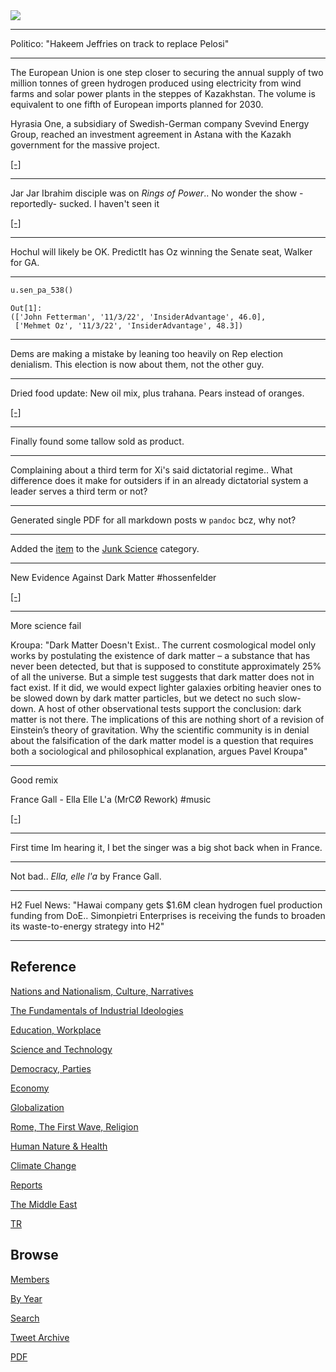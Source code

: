 <img src="https://drive.google.com/uc?export=view&id=1B2wf9R7AMH1d7Vw6e2mucLbIQ5NSjir7"/>

---

Politico: "Hakeem Jeffries on track to replace Pelosi"

---

The European Union is one step closer to securing the annual supply of
two million tonnes of green hydrogen produced using electricity from
wind farms and solar power plants in the steppes of Kazakhstan. The
volume is equivalent to one fifth of European imports planned for
2030.

Hyrasia One, a subsidiary of Swedish-German company Svevind Energy
Group, reached an investment agreement in Astana with the Kazakh
government for the massive project.

[[-]](https://balkangreenenergynews.com/eu-eyes-green-hydrogen-that-hyrasia-one-plans-to-produce-in-kazakh-steppes/)

---

Jar Jar Ibrahim disciple was on *Rings of Power*.. No wonder the show
-reportedly- sucked. I haven't seen it

[[-]](https://youtu.be/YWisEBfNnFQ?t=224)

---

Hochul will likely be OK. PredictIt has Oz winning the Senate seat,
Walker for GA. 

---

```python
u.sen_pa_538()
```

```text
Out[1]: 
(['John Fetterman', '11/3/22', 'InsiderAdvantage', 46.0],
 ['Mehmet Oz', '11/3/22', 'InsiderAdvantage', 48.3])
```

---

Dems are making a mistake by leaning too heavily on Rep election
denialism. This election is now about them, not the other guy.

---

Dried food update: New oil mix, plus trahana. Pears instead of oranges.

[[-]](2022/07/dried-turkey-veg.html)

---

Finally found some tallow sold as product. 

---

Complaining about a third term for Xi's said dictatorial regime.. What
difference does it make for outsiders if in an already dictatorial
system a leader serves a third term or not? 

---

Generated single PDF for all markdown posts w `pandoc` bcz, why not?

---

Added the [item](2022/08/dark-matter.html) to the [Junk Science](2018/09/junk-science.html) 
category.

---

New Evidence Against Dark Matter \#hossenfelder

[[-]](https://youtu.be/lVkyUpMDeUs?t=303)

---

More science fail 

Kroupa: "Dark Matter Doesn't Exist.. The current cosmological model
only works by postulating the existence of dark matter – a substance
that has never been detected, but that is supposed to constitute
approximately 25% of all the universe. But a simple test suggests that
dark matter does not in fact exist. If it did, we would expect lighter
galaxies orbiting heavier ones to be slowed down by dark matter
particles, but we detect no such slow-down. A host of other
observational tests support the conclusion: dark matter is not
there. The implications of this are nothing short of a revision of
Einstein’s theory of gravitation. Why the scientific community is in
denial about the falsification of the dark matter model is a question
that requires both a sociological and philosophical explanation,
argues Pavel Kroupa"

---

Good remix

France Gall - Ella Elle L'a (MrCØ Rework) \#music

[[-]](https://youtu.be/OAlTZwInEuc)

---

First time Im hearing it, I bet the singer was a big shot back when in
France.

---

Not bad.. *Ella, elle l'a* by France Gall. 

---

H2 Fuel News: "Hawai company gets $1.6M clean hydrogen fuel production
funding from DoE.. Simonpietri Enterprises is receiving the funds to
broaden its waste-to-energy strategy into H2"

---

## Reference

[Nations and Nationalism, Culture, Narratives](2013/02/nations-and-nationalism.html)

[The Fundamentals of Industrial Ideologies](2011/04/fundamentals-of-industrial-ideologies.html)

[Education, Workplace](2017/09/education-workplace.html)

[Science and Technology](2018/09/science-technology.html)

[Democracy, Parties](2016/11/democracy.html)

[Economy](2018/05/economy.html)

[Globalization](2018/09/globalization.html)

[Rome, The First Wave, Religion](2017/12/rome.html)

[Human Nature & Health](2020/07/human-nature.html)

[Climate Change](2018/12/climate.html)

[Reports](2019/05/reports.html)

[The Middle East](2019/07/middleeast.html)

[TR](../tr)

## Browse

[Members](2022/08/members.html)

[By Year](years.html)

[Search](search.html)

[Tweet Archive](tweets/index.html)

[PDF](https://drive.google.com/uc?export=view&id=1FSi-1MnqXVq_PVTEXzzflwN8-7h92N_R)


